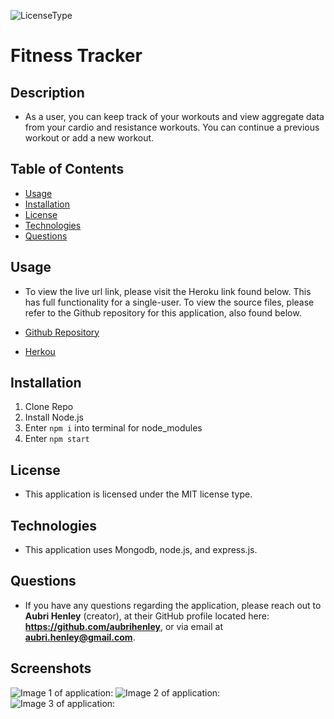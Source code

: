 ![LicenseType](https://img.shields.io/badge/License%3A%20-MIT-green)
  # Fitness Tracker
  
  ## Description
  
  * As a user, you can keep track of your workouts and view aggregate data from your cardio and resistance workouts. You can continue a previous workout or add a new workout.   
  
  ## Table of Contents
  
  * [Usage](#Usage)
  * [Installation](#Installation)
  * [License](#License)
  * [Technologies](#Technologies)
  * [Questions](#Questions)
  
  
  ## Usage

  * To view the live url link, please visit the Heroku link found below. This has full functionality for a single-user. To view the source files, please refer to the Github repository for this application, also found below. 

  * [Github Repository](https://github.com/aubrihenley/Fitness-Tracker)
  * [Herkou](https://pure-cliffs-13829.herokuapp.com/)

  ## Installation
  1. Clone Repo
  2. Install Node.js
  3. Enter `npm i` into terminal for node_modules
  4. Enter `npm start`
  
  ## License
  
  * This application is licensed under the MIT license type.
  
  ## Technologies
  
  * This application uses Mongodb, node.js, and express.js. 
  
  ## Questions
  * If you have any questions regarding the application, please reach out to **Aubri Henley** (creator), at their GitHub profile located here: **https://github.com/aubrihenley**, or via email at **aubri.henley@gmail.com**.

  ## Screenshots
  ![Image 1 of application:]()
  ![Image 2 of application:]()
  ![Image 3 of application:]()
  


